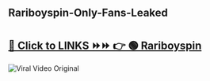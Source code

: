 
 ## Rariboyspin-Only-Fans-Leaked

# <h2><a href="https://clipsfans.com/Rariboyspin&ref=git">🔗 Click to LINKS ⏩⏩ 👉 🟢 Rariboyspin </a></h2>

<a href="https://clipsfans.com/Rariboyspin&ref=git" rel="nofollow" data-target="animated-image.originalLink"><img src="https://i.ibb.co.com/xMMVF88/686577567.gif" alt="Viral Video Original" style="max-width: 100%; display: inline-block;" data-target="animated-image.originalImage"></a>
